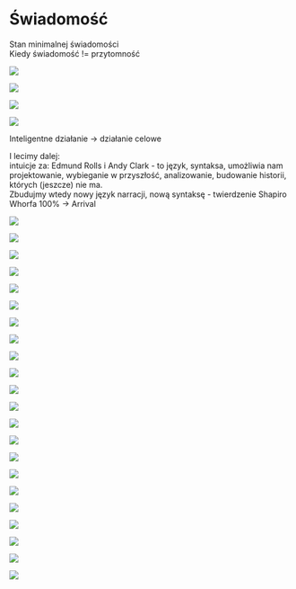 # Świadomość

Stan minimalnej świadomości  
Kiedy świadomość != przytomność

![](../.gitbook/assets/zrzut-ekranu-2020-03-18-o-20.14.02.png)

![](../.gitbook/assets/zrzut-ekranu-2020-03-18-o-20.14.25.png)

![](../.gitbook/assets/zrzut-ekranu-2020-03-18-o-20.15.04.png)

![](../.gitbook/assets/zrzut-ekranu-2020-03-18-o-20.16.01.png)

Inteligentne działanie -&gt; działanie celowe

I lecimy dalej:  
intuicje za: Edmund Rolls i Andy Clark - to język, syntaksa, umożliwia nam projektowanie, wybieganie w przyszłość, analizowanie, budowanie historii, których \(jeszcze\) nie ma.  
Zbudujmy wtedy nowy język narracji, nową syntaksę - twierdzenie Shapiro Whorfa 100% -&gt; Arrival

![](../.gitbook/assets/zrzut-ekranu-2020-03-18-o-20.18.15.png)

![](../.gitbook/assets/zrzut-ekranu-2020-03-18-o-20.19.44.png)

![](../.gitbook/assets/zrzut-ekranu-2020-03-18-o-20.20.21.png)

![](../.gitbook/assets/zrzut-ekranu-2020-03-18-o-20.29.25.png)

![](../.gitbook/assets/zrzut-ekranu-2020-03-18-o-20.29.56.png)

![](../.gitbook/assets/zrzut-ekranu-2020-03-18-o-20.30.38.png)

![](../.gitbook/assets/zrzut-ekranu-2020-03-18-o-20.35.37.png)

![](../.gitbook/assets/zrzut-ekranu-2020-03-18-o-20.38.19.png)

![](../.gitbook/assets/zrzut-ekranu-2020-03-18-o-20.39.31.png)

![](../.gitbook/assets/zrzut-ekranu-2020-03-18-o-20.40.38.png)

![](../.gitbook/assets/zrzut-ekranu-2020-03-19-o-20.59.22.png)

![](../.gitbook/assets/zrzut-ekranu-2020-03-19-o-21.00.45.png)

![](../.gitbook/assets/zrzut-ekranu-2020-03-19-o-21.02.06.png)

![](../.gitbook/assets/zrzut-ekranu-2020-03-19-o-21.03.10.png)

![](../.gitbook/assets/zrzut-ekranu-2020-03-19-o-21.04.02.png)

![](../.gitbook/assets/zrzut-ekranu-2020-03-19-o-21.05.01.png)

![](../.gitbook/assets/zrzut-ekranu-2020-03-19-o-21.05.50.png)

![](../.gitbook/assets/zrzut-ekranu-2020-03-19-o-21.09.04.png)

![](../.gitbook/assets/zrzut-ekranu-2020-03-19-o-21.10.12.png)

![](../.gitbook/assets/zrzut-ekranu-2020-03-19-o-21.11.24.png)

![](../.gitbook/assets/zrzut-ekranu-2020-03-19-o-21.11.57.png)

![](../.gitbook/assets/zrzut-ekranu-2020-03-19-o-21.16.41.png)

